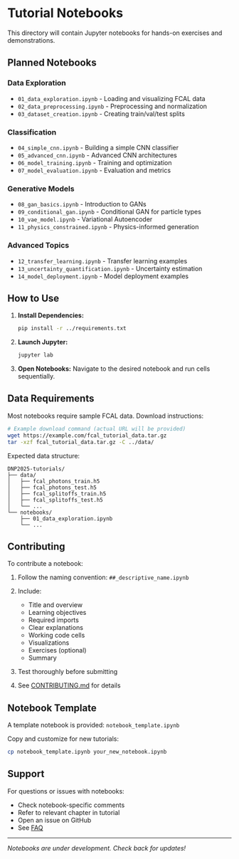 # Tutorial Notebooks

This directory will contain Jupyter notebooks for hands-on exercises and demonstrations.

## Planned Notebooks

### Data Exploration
- `01_data_exploration.ipynb` - Loading and visualizing FCAL data
- `02_data_preprocessing.ipynb` - Preprocessing and normalization
- `03_dataset_creation.ipynb` - Creating train/val/test splits

### Classification
- `04_simple_cnn.ipynb` - Building a simple CNN classifier
- `05_advanced_cnn.ipynb` - Advanced CNN architectures
- `06_model_training.ipynb` - Training and optimization
- `07_model_evaluation.ipynb` - Evaluation and metrics

### Generative Models
- `08_gan_basics.ipynb` - Introduction to GANs
- `09_conditional_gan.ipynb` - Conditional GAN for particle types
- `10_vae_model.ipynb` - Variational Autoencoder
- `11_physics_constrained.ipynb` - Physics-informed generation

### Advanced Topics
- `12_transfer_learning.ipynb` - Transfer learning examples
- `13_uncertainty_quantification.ipynb` - Uncertainty estimation
- `14_model_deployment.ipynb` - Model deployment examples

## How to Use

1. **Install Dependencies:**
   ```bash
   pip install -r ../requirements.txt
   ```

2. **Launch Jupyter:**
   ```bash
   jupyter lab
   ```

3. **Open Notebooks:**
   Navigate to the desired notebook and run cells sequentially.

## Data Requirements

Most notebooks require sample FCAL data. Download instructions:

```bash
# Example download command (actual URL will be provided)
wget https://example.com/fcal_tutorial_data.tar.gz
tar -xzf fcal_tutorial_data.tar.gz -C ../data/
```

Expected data structure:
```
DNP2025-tutorials/
├── data/
│   ├── fcal_photons_train.h5
│   ├── fcal_photons_test.h5
│   ├── fcal_splitoffs_train.h5
│   ├── fcal_splitoffs_test.h5
│   └── ...
└── notebooks/
    ├── 01_data_exploration.ipynb
    └── ...
```

## Contributing

To contribute a notebook:

1. Follow the naming convention: `##_descriptive_name.ipynb`
2. Include:
   - Title and overview
   - Learning objectives
   - Required imports
   - Clear explanations
   - Working code cells
   - Visualizations
   - Exercises (optional)
   - Summary

3. Test thoroughly before submitting
4. See [CONTRIBUTING.md](../CONTRIBUTING.md) for details

## Notebook Template

A template notebook is provided: `notebook_template.ipynb`

Copy and customize for new tutorials:
```bash
cp notebook_template.ipynb your_new_notebook.ipynb
```

## Support

For questions or issues with notebooks:
- Check notebook-specific comments
- Refer to relevant chapter in tutorial
- Open an issue on GitHub
- See [FAQ](../chapters/21-faq.md)

---

*Notebooks are under development. Check back for updates!*
